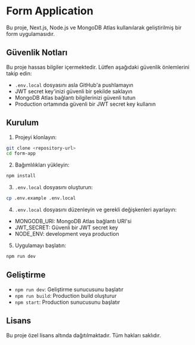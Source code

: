 # Form Application

Bu proje, Next.js, Node.js ve MongoDB Atlas kullanılarak geliştirilmiş bir form uygulamasıdır.

## Güvenlik Notları

Bu proje hassas bilgiler içermektedir. Lütfen aşağıdaki güvenlik önlemlerini takip edin:

- `.env.local` dosyasını asla GitHub'a pushlamayın
- JWT secret key'inizi güvenli bir şekilde saklayın
- MongoDB Atlas bağlantı bilgilerinizi güvenli tutun
- Production ortamında güvenli bir JWT secret key kullanın

## Kurulum

1. Projeyi klonlayın:
```bash
git clone <repository-url>
cd form-app
```

2. Bağımlılıkları yükleyin:
```bash
npm install
```

3. `.env.local` dosyasını oluşturun:
```bash
cp .env.example .env.local
```

4. `.env.local` dosyasını düzenleyin ve gerekli değişkenleri ayarlayın:
- MONGODB_URI: MongoDB Atlas bağlantı URI'si
- JWT_SECRET: Güvenli bir JWT secret key
- NODE_ENV: development veya production

5. Uygulamayı başlatın:
```bash
npm run dev
```

## Geliştirme

- `npm run dev`: Geliştirme sunucusunu başlatır
- `npm run build`: Production build oluşturur
- `npm start`: Production sunucusunu başlatır

## Lisans

Bu proje özel lisans altında dağıtılmaktadır. Tüm hakları saklıdır. 